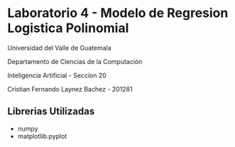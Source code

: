 # Laboratorio 4 - Modelo de Regresion Logistica Polinomial

Universidad del Valle de Guatemala

Departamento de Ciencias de la Computación

Inteligencia Artificial - Seccion 20

Cristian Fernando Laynez Bachez - 201281

## Librerias Utilizadas

- numpy
- matplotlib.pyplot

